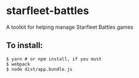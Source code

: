 # starfleet-battles
A toolkit for helping manage Starfleet Battles games

## To install:
```
$ yarn # or npm install, if you must
$ webpack
$ node dist/app.bundle.js
```
